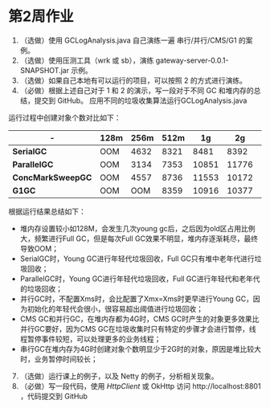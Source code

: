 # 第2周作业

1. （选做）使用 GCLogAnalysis.java 自己演练一遍 串行/并行/CMS/G1 的案例。
2. （选做）使用压测工具（wrk 或 sb），演练 gateway-server-0.0.1-SNAPSHOT.jar 示例。
3. （选做）如果自己本地有可以运行的项目，可以按照 2 的方式进行演练。
4. （必做）根据上述自己对于 1 和 2 的演示，写一段对于不同 GC 和堆内存的总结，提交到 GitHub。
   应用不同的垃圾收集算法运行GCLogAnalysis.java


运行过程中创建对象个数对比如下：

-|128m| 256m | 512m | 1g | 2g | 4g
---|---|---|---|---|---|---
**SerialGC** | OOM | 4632 | 8321 | 8481 | 8392 | 5544
**ParallelGC** | OOM | 3134 | 7353 | 10851 | 11776 | 7812
**ConcMarkSweepGC** | OOM | 4557 | 8736 | 11553 | 10172 | 9447
**G1GC** | OOM | OOM | 8359 | 10916 | 10377 | 11679

根据运行结果总结如下： 
- 堆内存设置较小如128M，会发生几次young gc后，之后因为old区占用比例大，频繁进行Full GC，但是每次Full GC效果不明显，堆内存逐渐耗尽，最终导致OOM； 
- SerialGC时，Young GC进行年轻代垃圾回收，Full GC只有堆中老年代进行垃圾回收；
- ParallelGC时，Young GC进行年轻代垃圾回收，Full GC进行年轻代和老年代的垃圾回收；
- 并行GC时，不配置Xms时，会比配置了Xmx=Xms时更早进行Young GC，因为初始化的年轻代会很小，很容易超出阈值进行垃圾回收；
- CMS GC和并行GC，在堆内存都为4G时，CMS GC时产生的对象更多效果比并行GC要好，因为CMS GC在垃圾收集时只有特定的步骤才会进行暂停，线程暂停事件较短，可以处理更多的业务线程；
- 串行GC在堆内存为4G时创建对象个数明显少于2G时的对象，原因是堆比较大时，业务暂停时间较长；

7. （选做）运行课上的例子，以及 Netty 的例子，分析相关现象。
8. （必做）写一段代码，使用 _HttpClient_ 或 OkHttp 访问 http://localhost:8801 ，代码提交到 GitHub